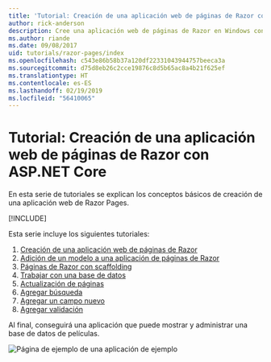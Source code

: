```yaml
---
title: 'Tutorial: Creación de una aplicación web de páginas de Razor con ASP.NET Core'
author: rick-anderson
description: Cree una aplicación web de páginas de Razor en Windows con Visual Studio, ASP.NET Core y EF Core.
ms.author: riande
ms.date: 09/08/2017
uid: tutorials/razor-pages/index
ms.openlocfilehash: c543e86b58b37a120df22331043944757beeca3a
ms.sourcegitcommit: d75d8eb26c2cce19876c8d5b65ac8a4b21f625ef
ms.translationtype: HT
ms.contentlocale: es-ES
ms.lasthandoff: 02/19/2019
ms.locfileid: "56410065"
---
```

# <a name="tutorial-create-a-razor-pages-web-app-with-aspnet-core"></a>Tutorial: Creación de una aplicación web de páginas de Razor con ASP.NET Core

En esta serie de tutoriales se explican los conceptos básicos de creación de una aplicación web de Razor Pages. 

[!INCLUDE[](~/includes/advancedRP.md)]

Esta serie incluye los siguientes tutoriales:

1. [Creación de una aplicación web de páginas de Razor](xref:tutorials/razor-pages/razor-pages-start)
1. [Adición de un modelo a una aplicación de páginas de Razor](xref:tutorials/razor-pages/model)
1. [Páginas de Razor con scaffolding](xref:tutorials/razor-pages/page)
1. [Trabajar con una base de datos](xref:tutorials/razor-pages/sql)
1. [Actualización de páginas](xref:tutorials/razor-pages/da1)
1. [Agregar búsqueda](xref:tutorials/razor-pages/search)
1. [Agregar un campo nuevo](xref:tutorials/razor-pages/new-field)
1. [Agregar validación](xref:tutorials/razor-pages/validation)

Al final, conseguirá una aplicación que puede mostrar y administrar una base de datos de películas.

![Página de ejemplo de una aplicación de ejemplo](index/_static/sample-page.png)
